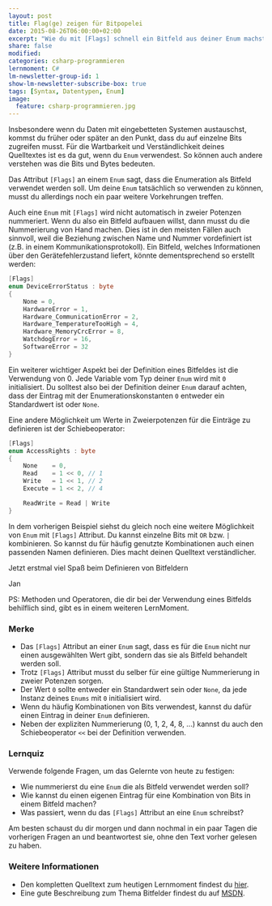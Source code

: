 ```yaml
---
layout: post
title: Flag(ge) zeigen für Bitpopelei
date: 2015-08-26T06:00:00+02:00
excerpt: "Wie du mit [Flags] schnell ein Bitfeld aus deiner Enum machst."
share: false
modified:
categories: csharp-programmieren
lernmoment: C#
lm-newsletter-group-id: 1
show-lm-newsletter-subscribe-box: true
tags: [Syntax, Datentypen, Enum]
image:
  feature: csharp-programmieren.jpg
---
```


Insbesondere wenn du Daten mit eingebetteten Systemen austauschst, kommst du früher oder später an den Punkt, dass du auf einzelne Bits zugreifen musst. Für die Wartbarkeit und Verständlichkeit deines Quelltextes ist es da gut, wenn du `Enum` verwendest. So können auch andere verstehen was die Bits und Bytes bedeuten.

Das Attribut `[Flags]` an einem `Enum` sagt, dass die Enumeration als Bitfeld verwendet werden soll. Um deine `Enum` tatsächlich so verwenden zu können, musst du allerdings noch ein paar weitere Vorkehrungen treffen.

Auch eine `Enum` mit `[Flags]` wird nicht automatisch in zweier Potenzen nummeriert. Wenn du also ein Bitfeld aufbauen willst, dann musst du die Nummerierung von Hand machen. Dies ist in den meisten Fällen auch sinnvoll, weil die Beziehung zwischen Name und Nummer vordefiniert ist (z.B. in einem Kommunikationsprotokoll). Ein Bitfeld, welches Informationen über den Gerätefehlerzustand liefert, könnte dementsprechend so erstellt werden:

```cs
[Flags]
enum DeviceErrorStatus : byte
{
	None = 0,
	HardwareError = 1,
	Hardware_CommunicationError = 2,
	Hardware_TemperatureTooHigh = 4,
	Hardware_MemoryCrcError = 8,
	WatchdogError = 16,
	SoftwareError = 32
}
```

Ein weiterer wichtiger Aspekt bei der Definition eines Bitfeldes ist die Verwendung von 0. Jede Variable vom Typ deiner `Enum` wird mit `0` initialisiert. Du solltest also bei der Definition deiner `Enum` darauf achten, dass der Eintrag mit der Enumerationskonstanten `0` entweder ein Standardwert ist oder `None`.

Eine andere Möglichkeit um Werte in Zweierpotenzen für die Einträge zu definieren ist der Schiebeoperator:

```cs
[Flags]
enum AccessRights : byte
{
	None	= 0,
	Read	= 1 << 0, // 1
	Write	= 1 << 1, // 2
	Execute	= 1 << 2, // 4

	ReadWrite = Read | Write
}
```

In dem vorherigen Beispiel siehst du gleich noch eine weitere Möglichkeit von `Enum` mit `[Flags]` Attribut. Du kannst einzelne Bits mit `OR` bzw. `|` kombinieren. So kannst du für häufig genutzte Kombinationen auch einen passenden Namen definieren. Dies macht deinen Quelltext verständlicher.

Jetzt erstmal viel Spaß beim Definieren von Bitfeldern

Jan

PS: Methoden und Operatoren, die dir bei der Verwendung eines Bitfelds behilflich sind, gibt es in einem weiteren LernMoment.

### Merke

-	Das `[Flags]` Attribut an einer `Enum` sagt, dass es für die `Enum` nicht nur einen ausgewählten Wert gibt, sondern das sie als Bitfeld behandelt werden soll.
-	Trotz `[Flags]` Attribut musst du selber für eine gültige Nummerierung in zweier Potenzen sorgen.
-	Der Wert `0` sollte entweder ein Standardwert sein oder `None`, da jede Instanz deines `Enums` mit `0` initialisiert wird.
-	Wenn du häufig Kombinationen von Bits verwendest, kannst du dafür einen Eintrag in deiner `Enum` definieren.
-	Neben der expliziten Nummerierung (0, 1, 2, 4, 8, ...) kannst du auch den Schiebeoperator `<<` bei der Definition verwenden.

### Lernquiz 

Verwende folgende Fragen, um das Gelernte von heute zu festigen:

-	Wie nummerierst du eine `Enum` die als Bitfeld verwendet werden soll?
-	Wie kannst du einen eigenen Eintrag für eine Kombination von Bits in einem Bitfeld machen?
-	Was passiert, wenn du das `[Flags]` Attribut an eine `Enum` schreibst?

Am besten schaust du dir morgen und dann nochmal in ein paar Tagen die vorherigen Fragen an und beantwortest sie, ohne den Text vorher gelesen zu haben.

### Weitere Informationen

-	Den kompletten Quelltext zum heutigen Lernmoment findest du [hier](https://github.com/LernMoment/csharp/tree/master/FlagsAttribut).
-	Eine gute Beschreibung zum Thema Bitfelder findest du auf [MSDN](https://msdn.microsoft.com/de-de/library/system.flagsattribute(v=vs.110).aspx).
